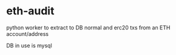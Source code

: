 # eth-audit
python worker to extract to DB normal and erc20 txs from an ETH account/address

DB in use is mysql

